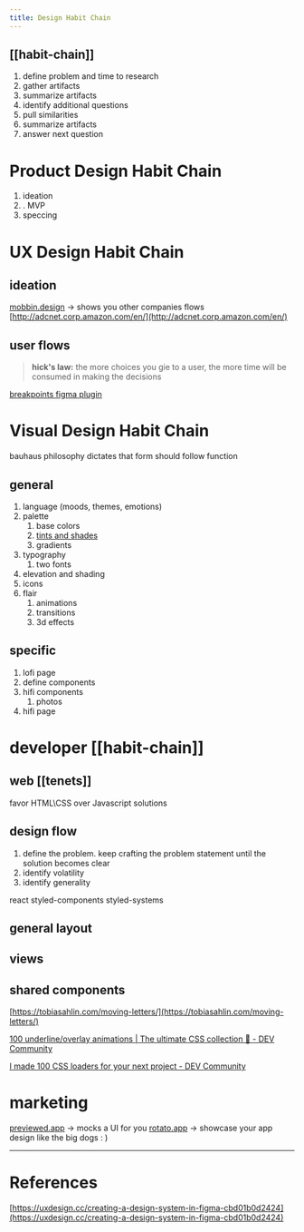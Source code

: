 ```yaml
---
title: Design Habit Chain
---
```


## [[habit-chain]]
1. define problem and time to research
2. gather artifacts
3. summarize artifacts
4. identify additional questions
5. pull similarities
6. summarize artifacts
7. answer next question

# Product Design Habit Chain
1. ideation
2. . MVP
3.  speccing

# UX Design Habit Chain
## ideation
[mobbin.design](http://mobbin.design) → shows you other companies flows
[http://adcnet.corp.amazon.com/en/](http://adcnet.corp.amazon.com/en/)

## user flows
> **hick's law:** the more choices you gie to a user, the more time will be consumed in making the decisions


[breakpoints figma plugin](https://vm.tiktok.com/ZMebVwggM/)

# Visual Design Habit Chain
bauhaus philosophy dictates that form should follow function
## general
1. language (moods, themes, emotions)
2. palette
    1. base colors
    2. [tints and shades](https://maketintsandshades.com)
    3. gradients
3. typography
    1. two fonts
4. elevation and shading
5. icons
6. flair
    1. animations
    2. transitions
    3. 3d effects

## specific
1. lofi page
2. define components
3. hifi components
    1. photos
4. hifi page

# developer [[habit-chain]]
## web [[tenets]]
favor HTML\CSS over Javascript solutions
## design flow
1. define the problem. keep crafting the problem statement until the solution becomes clear 
2. identify volatility 
3. identify generality
   
react
styled-components
styled-systems

## general layout
## views
## shared components

[https://tobiasahlin.com/moving-letters/](https://tobiasahlin.com/moving-letters/)

[100 underline/overlay animations | The ultimate CSS collection 🥇 - DEV Community](https://www.notion.so/100-underline-overlay-animations-The-ultimate-CSS-collection-DEV-Community-9dd863b6d9124a679aeae346318890b3)

[I made 100 CSS loaders for your next project - DEV Community](https://www.notion.so/I-made-100-CSS-loaders-for-your-next-project-DEV-Community-f9fbf46144a64701bbcd1bd007f9d480)

# marketing
[previewed.app](http://previewed.app) → mocks a UI for you
[rotato.app](http://rotato.app) → showcase your app design like the big dogs : )

---
# References
[https://uxdesign.cc/creating-a-design-system-in-figma-cbd01b0d2424](https://uxdesign.cc/creating-a-design-system-in-figma-cbd01b0d2424)